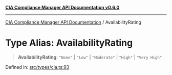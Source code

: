 [**CIA Compliance Manager API Documentation v0.6.0**](../README.md)

***

[CIA Compliance Manager API Documentation](../globals.md) / AvailabilityRating

# Type Alias: AvailabilityRating

> **AvailabilityRating**: `"None"` \| `"Low"` \| `"Moderate"` \| `"High"` \| `"Very High"`

Defined in: [src/types/cia.ts:93](https://github.com/Hack23/cia-compliance-manager/blob/main/src/types/cia.ts#L93)
